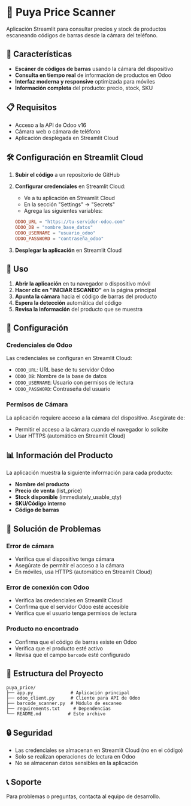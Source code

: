 # 📱 Puya Price Scanner

Aplicación Streamlit para consultar precios y stock de productos escaneando códigos de barras desde la cámara del teléfono.

## 🚀 Características

- **Escáner de códigos de barras** usando la cámara del dispositivo
- **Consulta en tiempo real** de información de productos en Odoo
- **Interfaz moderna y responsive** optimizada para móviles
- **Información completa** del producto: precio, stock, SKU

## 📋 Requisitos

- Acceso a la API de Odoo v16
- Cámara web o cámara de teléfono
- Aplicación desplegada en Streamlit Cloud

## 🛠️ Configuración en Streamlit Cloud

1. **Subir el código** a un repositorio de GitHub

2. **Configurar credenciales** en Streamlit Cloud:
   - Ve a tu aplicación en Streamlit Cloud
   - En la sección "Settings" → "Secrets"
   - Agrega las siguientes variables:
   ```toml
   ODOO_URL = "https://tu-servidor-odoo.com"
   ODOO_DB = "nombre_base_datos"
   ODOO_USERNAME = "usuario_odoo"
   ODOO_PASSWORD = "contraseña_odoo"
   ```

3. **Desplegar la aplicación** en Streamlit Cloud

## 📱 Uso

1. **Abrir la aplicación** en tu navegador o dispositivo móvil
2. **Hacer clic en "INICIAR ESCANEO"** en la página principal
3. **Apunta la cámara** hacia el código de barras del producto
4. **Espera la detección** automática del código
5. **Revisa la información** del producto que se muestra

## 🔧 Configuración

### Credenciales de Odoo

Las credenciales se configuran en Streamlit Cloud:

- `ODOO_URL`: URL base de tu servidor Odoo
- `ODOO_DB`: Nombre de la base de datos
- `ODOO_USERNAME`: Usuario con permisos de lectura
- `ODOO_PASSWORD`: Contraseña del usuario

### Permisos de Cámara

La aplicación requiere acceso a la cámara del dispositivo. Asegúrate de:

- Permitir el acceso a la cámara cuando el navegador lo solicite
- Usar HTTPS (automático en Streamlit Cloud)

## 📊 Información del Producto

La aplicación muestra la siguiente información para cada producto:

- **Nombre del producto**
- **Precio de venta** (list_price)
- **Stock disponible** (immediately_usable_qty)
- **SKU/Código interno**
- **Código de barras**

## 🐛 Solución de Problemas

### Error de cámara
- Verifica que el dispositivo tenga cámara
- Asegúrate de permitir el acceso a la cámara
- En móviles, usa HTTPS (automático en Streamlit Cloud)

### Error de conexión con Odoo
- Verifica las credenciales en Streamlit Cloud
- Confirma que el servidor Odoo esté accesible
- Verifica que el usuario tenga permisos de lectura

### Producto no encontrado
- Confirma que el código de barras existe en Odoo
- Verifica que el producto esté activo
- Revisa que el campo `barcode` esté configurado

## 📁 Estructura del Proyecto

```
puya_price/
├── app.py              # Aplicación principal
├── odoo_client.py      # Cliente para API de Odoo
├── barcode_scanner.py  # Módulo de escaneo
├── requirements.txt     # Dependencias
└── README.md          # Este archivo
```

## 🔒 Seguridad

- Las credenciales se almacenan en Streamlit Cloud (no en el código)
- Solo se realizan operaciones de lectura en Odoo
- No se almacenan datos sensibles en la aplicación

## 📞 Soporte

Para problemas o preguntas, contacta al equipo de desarrollo.
